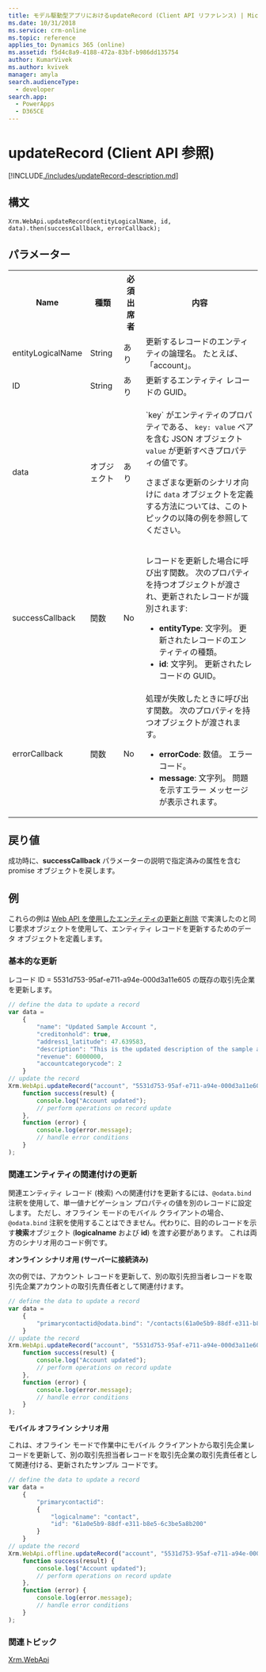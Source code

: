 ```yaml
---
title: モデル駆動型アプリにおけるupdateRecord (Client API リファレンス) | Microsoft Docs
ms.date: 10/31/2018
ms.service: crm-online
ms.topic: reference
applies_to: Dynamics 365 (online)
ms.assetid: f5d4c8a9-4188-472a-83bf-b986dd135754
author: KumarVivek
ms.author: kvivek
manager: amyla
search.audienceType:
  - developer
search.app:
  - PowerApps
  - D365CE
---
```

# <a name="updaterecord-client-api-reference"></a>updateRecord (Client API 参照)



[!INCLUDE[./includes/updateRecord-description.md](./includes/updateRecord-description.md)] 

## <a name="syntax"></a>構文

`Xrm.WebApi.updateRecord(entityLogicalName, id, data).then(successCallback, errorCallback);`

## <a name="parameters"></a>パラメーター

<table style="width:100%">
<tr>
<th>Name</th>
<th>種類​​</th>
<th>必須出席者</th>
<th>内容</th>
</tr>
<tr>
<td>entityLogicalName</td>
<td>String</td>
<td>あり</td>
<td>更新するレコードのエンティティの論理名。 たとえば、「account」。</td>
</tr>
<tr>
<td>ID</td>
<td>String</td>
<td>あり</td>
<td>更新するエンティティ レコードの GUID。</td>
</tr>
<tr>
<td>data</td>
<td>オブジェクト</td>
<td>あり</td>
<td><p>`key` がエンティティのプロパティである、 <code>key: value</code> ペアを含む JSON オブジェクト <code>value</code> が更新すべきプロパティの値です。</p>
<p>さまざまな更新のシナリオ向けに <code>data</code> オブジェクトを定義する方法については、このトピックの以降の例を参照してください。</td>
</tr>
<tr>
<td>successCallback</td>
<td>関数</td>
<td>No</td>
<td><p>レコードを更新した場合に呼び出す関数。 次のプロパティを持つオブジェクトが渡され、更新されたレコードが識別されます:</p>
<ul>
<li><b>entityType</b>: 文字列。 更新されたレコードのエンティティの種類。</li>
<li><b>id</b>: 文字列。 更新されたレコードの GUID。</li>
</ul></td>
</tr>
<tr>
<td>errorCallback</td>
<td>関数</td>
<td>No</td>
<td>処理が失敗したときに呼び出す関数。 次のプロパティを持つオブジェクトが渡されます。
<ul>
<li><b>errorCode</b>: 数値。 エラー コード。</li>
<li><b>message</b>: 文字列。 問題を示すエラー メッセージが表示されます。</li>
</ul></td>
</tr>
</table>

## <a name="return-value"></a>戻り値

成功時に、**successCallback** パラメーターの説明で指定済みの属性を含む promise オブジェクトを戻します。

## <a name="examples"></a>例

これらの例は [Web API を使用したエンティティの更新と削除](../../../../common-data-service/webapi/update-delete-entities-using-web-api.md) で実演したのと同じ要求オブジェクトを使用して、エンティティ レコードを更新するためのデータ オブジェクトを定義します。

### <a name="basic-update"></a>基本的な更新 

レコード ID = 5531d753-95af-e711-a94e-000d3a11e605 の既存の取引先企業を更新します。

```JavaScript
// define the data to update a record
var data =
    {
        "name": "Updated Sample Account ",
        "creditonhold": true,
        "address1_latitude": 47.639583,
        "description": "This is the updated description of the sample account",
        "revenue": 6000000,
        "accountcategorycode": 2
    }
// update the record
Xrm.WebApi.updateRecord("account", "5531d753-95af-e711-a94e-000d3a11e605", data).then(
    function success(result) {
        console.log("Account updated");
        // perform operations on record update
    },
    function (error) {
        console.log(error.message);
        // handle error conditions
    }
);
```

### <a name="update-associations-to-the-related-entities"></a>関連エンティティの関連付けの更新

関連エンティティ レコード (検索) への関連付けを更新するには、`@odata.bind` 注釈を使用して、単一値ナビゲーション プロパティの値を別のレコードに設定します。 ただし、オフライン モードのモバイル クライアントの場合、`@odata.bind` 注釈を使用することはできません。代わりに、目的のレコードを示す**検索**オブジェクト (**logicalname** および **id**) を渡す必要があります。 これは両方のシナリオ用のコード例です。

**オンライン シナリオ用 (サーバーに接続済み)**

次の例では、アカウント レコードを更新して、別の取引先担当者レコードを取引先企業アカウントの取引先責任者として関連付けます。

```JavaScript
// define the data to update a record
var data =
    {
        "primarycontactid@odata.bind": "/contacts(61a0e5b9-88df-e311-b8e5-6c3be5a8b200)"
    }
// update the record
Xrm.WebApi.updateRecord("account", "5531d753-95af-e711-a94e-000d3a11e605", data).then(
    function success(result) {
        console.log("Account updated");
        // perform operations on record update
    },
    function (error) {
        console.log(error.message);
        // handle error conditions
    }
);
```

**モバイル オフライン シナリオ用**

これは、オフライン モードで作業中にモバイル クライアントから取引先企業レコードを更新して、別の取引先担当者レコードを取引先企業の取引先責任者として関連付ける、更新されたサンプル コードです。

```JavaScript
// define the data to update a record
var data =
    {
        "primarycontactid":
        {
            "logicalname": "contact",
            "id": "61a0e5b9-88df-e311-b8e5-6c3be5a8b200"
        }
    }
// update the record
Xrm.WebApi.offline.updateRecord("account", "5531d753-95af-e711-a94e-000d3a11e605", data).then(
    function success(result) {
        console.log("Account updated");
        // perform operations on record update
    },
    function (error) {
        console.log(error.message);
        // handle error conditions
    }
);
```
 
### <a name="related-topics"></a>関連トピック

[Xrm.WebApi](../xrm-webapi.md)